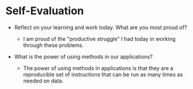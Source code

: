 # Self-Evaluation

- Reflect on your learning and work today. What are you most proud of?
    - I am proud of the "productive struggle" I had today in working through these problems. 

- What is the power of using methods in our applications?
    - The power of using methods in applications is that they are a reproducible set of instructions that can be run as many times as needed on data. 